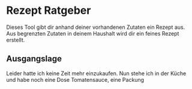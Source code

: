 # Rezept Ratgeber

Dieses Tool gibt dir anhand deiner vorhandenen Zutaten ein Rezept aus. Aus begrenzten Zutaten in deinem Haushalt wird dir ein feines Rezept erstellt.

## Ausgangslage

Leider hatte ich keine Zeit mehr einzukaufen. Nun stehe ich in der Küche und habe noch eine Dose Tomatensauce, eine Packung